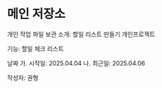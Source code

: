 # 메인 저장소
개인 작업 파일 보관
소개: 할일 리스트 만들기 개인프로젝트

기능: 할일 체크 리스트

날짜 
 가. 시작일: 2025.04.04 
 나. 최근일: 2025.04.06

작성자: 권형

